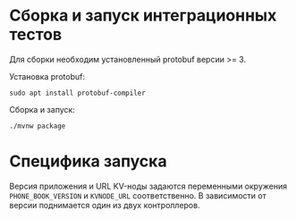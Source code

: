 # Сборка и запуск интеграционных тестов

Для сборки необходим установленный protobuf версии >= 3.

Установка protobuf:

```sudo apt install protobuf-compiler```

Сборка и запуск:

```./mvnw package```

# Специфика запуска

Версия приложения и URL KV-ноды задаются переменными окружения `PHONE_BOOK_VERSION` и `KVNODE_URL` соответственно. В зависимости от версии поднимается один из двух контроллеров.



